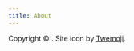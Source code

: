 ```yaml
---
title: About
---
```


Copyright &copy; <template text="{year}"></template>. Site icon by [Twemoji](https://twemoji.twitter.com/).